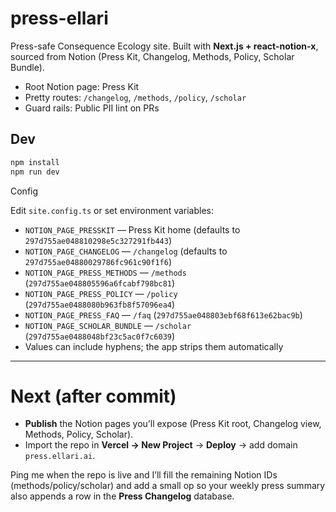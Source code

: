 # press-ellari

Press-safe Consequence Ecology site. Built with **Next.js + react-notion-x**, sourced from Notion (Press Kit, Changelog, Methods, Policy, Scholar Bundle).

- Root Notion page: Press Kit
- Pretty routes: `/changelog`, `/methods`, `/policy`, `/scholar`
- Guard rails: Public PII lint on PRs

## Dev

```bash
npm install
npm run dev
```

Config

Edit `site.config.ts` or set environment variables:

- `NOTION_PAGE_PRESSKIT` — Press Kit home (defaults to `297d755ae048810298e5c327291fb443`)
- `NOTION_PAGE_CHANGELOG` — `/changelog` (defaults to `297d755ae04880029786fc961c90f1f6`)
- `NOTION_PAGE_PRESS_METHODS` — `/methods` (`297d755ae048805596a6fcabf798bc81`)
- `NOTION_PAGE_PRESS_POLICY` — `/policy` (`297d755ae0488080b963fb8f57096ea4`)
- `NOTION_PAGE_PRESS_FAQ` — `/faq` (`297d755ae048803ebf68f613e62bac9b`)
- `NOTION_PAGE_SCHOLAR_BUNDLE` — `/scholar` (`297d755ae0488048bf23c5ac0f7c6039`)
- Values can include hyphens; the app strips them automatically

---

# Next (after commit)

- **Publish** the Notion pages you’ll expose (Press Kit root, Changelog view, Methods, Policy, Scholar).
- Import the repo in **Vercel → New Project** → **Deploy** → add domain `press.ellari.ai`.

Ping me when the repo is live and I’ll fill the remaining Notion IDs (methods/policy/scholar) and add a small op so your weekly press summary also appends a row in the **Press Changelog** database.
